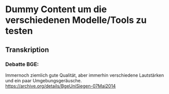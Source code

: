 # Dummy Content um die verschiedenen Modelle/Tools zu testen

## Transkription

### Debatte BGE:
Immernoch ziemlich gute Qualität, aber immerhin verschiedene Lautstärken und ein paar Umgebungsgeräusche. 
https://archive.org/details/BgeUniSiegen-07Mai2014